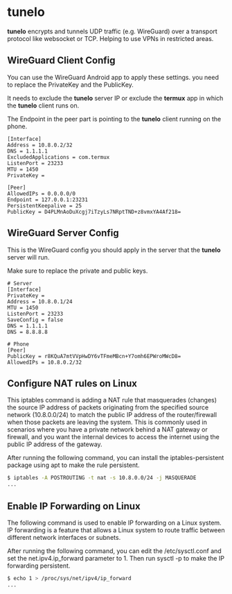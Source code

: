 # tunelo

__tunelo__ encrypts and tunnels UDP traffic (e.g. WireGuard) over a transport protocol like websocket or
TCP. Helping to use VPNs in restricted areas.

## WireGuard Client Config

You can use the WireGuard Android app to apply these settings. you need to replace the PrivateKey
and the PublicKey.

It needs to exclude the __tunelo__ server IP or exclude the __termux__ app in which the __tunelo__
client runs on.

The Endpoint in the peer part is pointing to the __tunelo__ client running on the phone.

``` WireGuard
[Interface]
Address = 10.8.0.2/32
DNS = 1.1.1.1
ExcludedApplications = com.termux
ListenPort = 23233
MTU = 1450
PrivateKey = 

[Peer]
AllowedIPs = 0.0.0.0/0
Endpoint = 127.0.0.1:23231
PersistentKeepalive = 25
PublicKey = D4PLMnAoDuXcgj7iTzyLs7NRptTND+z8vmxYA4Af218=
```

## WireGuard Server Config

This is the WireGuard config you should apply in the server that the __tunelo__ server will run.

Make sure to replace the private and public keys.

``` WireGuard
# Server
[Interface]
PrivateKey = 
Address = 10.8.0.1/24
MTU = 1450
ListenPort = 23233
SaveConfig = false
DNS = 1.1.1.1
DNS = 8.8.8.8

# Phone
[Peer]
PublicKey = r8KQuA7mtVVpHwDY6vTFmeMBcn+Y7omh6EPWroMWcD8=
AllowedIPs = 10.8.0.2/32
```

## Configure NAT rules on Linux

This iptables command is adding a NAT rule that masquerades (changes) the source IP address of
 packets originating from the specified source network (10.8.0.0/24) to match the public IP address
 of the router/firewall when those packets are leaving the system. This is commonly used in
 scenarios where you have a private network behind a NAT gateway or firewall, and you want the
internal devices to access the internet using the public IP address of the gateway.

After running the following command, you can install the iptables-persistent package using apt to
 make the rule persistent.

``` bash
$ iptables -A POSTROUTING -t nat -s 10.8.0.0/24 -j MASQUERADE
...
```

## Enable IP Forwarding on Linux

The following command is used to enable IP forwarding on a Linux system. IP forwarding is a feature
 that allows a Linux system to route traffic between different network interfaces or subnets.

After running the following command, you can edit the /etc/sysctl.conf and set the
 net.ipv4.ip_forward parameter to 1. Then run sysctl -p to make the IP forwarding persistent.

``` bash
$ echo 1 > /proc/sys/net/ipv4/ip_forward
...
```
